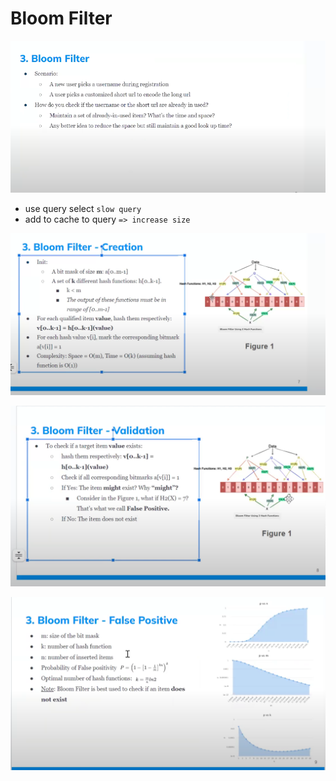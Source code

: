 # Bloom Filter

![](./images/2025-02-28_19-42.png)

- use query select `slow query`
- add to cache to query `=> increase size`

![](./images/2025-02-28_19-50.png)

![](./images/2025-02-28_19-55.png)

![](./images/2025-02-28_20-04.png)
